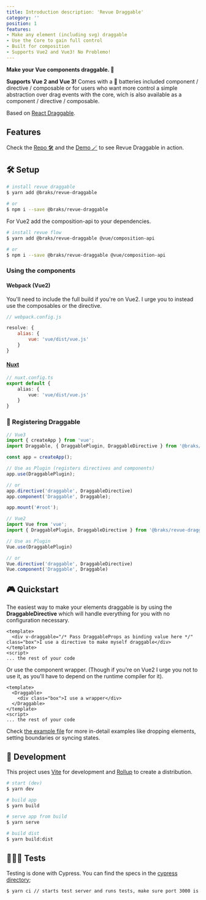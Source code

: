 ```yaml
---
title: Introduction description: 'Revue Draggable' 
category: ''
position: 1 
features:
- Make any element (including svg) draggable
- Use the Core to gain full control
- Built for composition
- Supports Vue2 and Vue3! No Problemo!
---
```


**Make your Vue components draggable. 🤏**

**Supports Vue 2 and Vue 3!** Comes with a 🔋 batteries included component / directive / composable or for users who
want more control a simple abstraction over drag events with the core, wich is also available as a component / directive
/ composable.

Based on [React Draggable](https://www.npmjs.com/package/react-draggable#draggablecore).

## Features

<list :items="features"></list>

Check the [Repo 🛠](https://github.com/bcakmakoglu/revue-draggable) and
the [Demo 🪄](https://revue-draggable.vercel.app/) to see Revue Draggable in action.

## 🛠 Setup

```bash
# install revue draggable
$ yarn add @braks/revue-draggable

# or
$ npm i --save @braks/revue-draggable
```

For Vue2 add the composition-api to your dependencies.
```bash
# install revue flow
$ yarn add @braks/revue-draggable @vue/composition-api

# or
$ npm i --save @braks/revue-draggable @vue/composition-api
```
### Using the components
#### Webpack (Vue2)
You'll need to include the full build if you're on Vue2.
I urge you to instead use the composables or the directive.
```js
// webpack.config.js

resolve: {
    alias: {
        vue: 'vue/dist/vue.js'
    }
}
```

#### [Nuxt](https://nuxtjs.org/)
```ts {}[nuxt.config.ts]
// nuxt.config.ts
export default {
    alias: {
        vue: 'vue/dist/vue.js'
    }
}
```

### 🔌 Registering Draggable

```ts {}[main.ts]
// Vue3
import { createApp } from 'vue';
import Draggable, { DraggablePlugin, DraggableDirective } from '@braks/revue-draggable';

const app = createApp();

// Use as Plugin (registers directives and components)
app.use(DraggablePlugin);

// or
app.directive('draggable', DraggableDirective)
app.component('Draggable', Draggable);

app.mount('#root');
```

```ts {}[main.ts]
// Vue2 
import Vue from 'vue';
import { DraggablePlugin, DraggableDirective } from '@braks/revue-draggable';

// Use as Plugin
Vue.use(DraggablePlugin)

// or
Vue.directive('draggable', DraggableDirective)
Vue.component('Draggable', Draggable)
```

## 🎮 Quickstart

The easiest way to make your elements draggable is by using the **DraggableDirective** which will handle everything for you
with no configuration necessary.

````vue {}[App.vue]
<template>
  <div v-draggable="/* Pass DraggableProps as binding value here */" class="box">I use a directive to make myself draggable</div>
</template>
<script>
... the rest of your code
````

Or use the component wrapper.
(Though if you're on Vue2 I urge you not to use it, as you'll have to depend on the runtime compiler for it).
````vue {}[App.vue]
<template>
  <Draggable>
    <div class="box">I use a wrapper</div>
  </Draggable>
</template>
<script>
... the rest of your code
````

Check [the example file](./example/App.vue) for more in-detail examples like dropping elements, setting boundaries or syncing states.

## 🧪 Development
This project uses [Vite](https://vitejs.dev/) for development and [Rollup](https://rollupjs.org/) to create a distribution.

```bash
# start (dev)
$ yarn dev

# build app
$ yarn build

# serve app from build
$ yarn serve

# build dist
$ yarn build:dist
```

## 🕵🏻‍♂️ Tests
Testing is done with Cypress.
You can find the specs in the [cypress directory](/cypress);
```bash
$ yarn ci // starts test server and runs tests, make sure port 3000 is open
```
